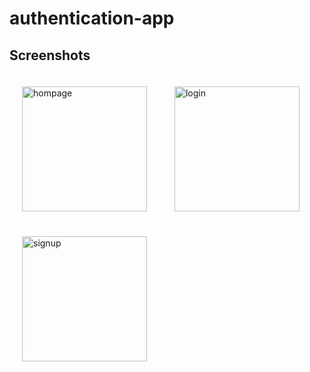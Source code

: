 # authentication-app

## Screenshots
<p allign="center">
<img src="screenshots/homepage.jpg" alt="hompage" style="padding: 20px" width="200">
<img src="screenshots/login.jpg" alt="login" style="padding: 20px"width="200">
<img src="screenshots/signup.jpg" alt="signup" style="padding: 20px" width="200">
</p>
